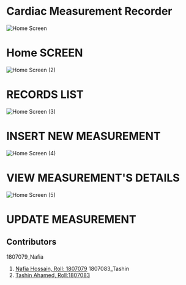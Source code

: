 # Cardiac Measurement Recorder


![Home Screen](https://user-images.githubusercontent.com/54912601/177003827-39403f57-a03b-4df2-a7b8-307527b3f486.png)
# Home SCREEN
![Home Screen (2)](https://user-images.githubusercontent.com/54912601/177003837-541c63f3-3368-4509-b08b-2e4df7dbc17e.png)
# RECORDS LIST
![Home Screen (3)](https://user-images.githubusercontent.com/54912601/177003841-49f91a96-ea65-4faf-a79e-6d881670b24c.png)
# INSERT NEW MEASUREMENT

![Home Screen (4)](https://user-images.githubusercontent.com/54912601/177003844-43770db3-8440-4f16-876a-9da1ce864722.png)
# VIEW MEASUREMENT'S DETAILS

![Home Screen (5)](https://user-images.githubusercontent.com/54912601/177003847-0e2b57cb-d563-4fbe-bd24-85303feca6e3.png)
# UPDATE MEASUREMENT


## Contributors
1807079_Nafia
1. [Nafia Hossain, Roll: 1807079](https://github.com/nafiahossain)
1807083_Tashin
2. [Tashin Ahamed, Roll:1807083](https://github.com/Tashin-Ahamed)
